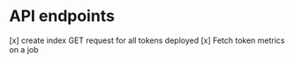 # API endpoints

[x] create index GET request for all tokens deployed
[x] Fetch token metrics on a job
